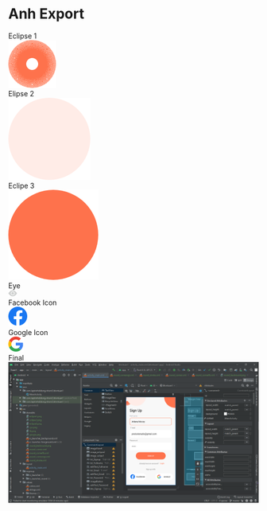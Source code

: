 # Anh Export
Eclipse 1  
![Sign up](https://github.com/anhtranngocy7-gmail-com/LTDDbtvn/blob/nhom3_quoc/HinhAnh/quoc_eclipse1.png)  
Elipse 2  
![Sign up](https://github.com/anhtranngocy7-gmail-com/LTDDbtvn/blob/nhom3_quoc/HinhAnh/quoc_eclipse2.png)  
Eclipe 3  
![Sign up](https://github.com/anhtranngocy7-gmail-com/LTDDbtvn/blob/nhom3_quoc/HinhAnh/quoc_eclipse3.png)  
Eye  
![Sign up](https://github.com/anhtranngocy7-gmail-com/LTDDbtvn/blob/nhom3_quoc/HinhAnh/quoc_eye.png)  
Facebook Icon  
![Sign up](https://github.com/anhtranngocy7-gmail-com/LTDDbtvn/blob/nhom3_quoc/HinhAnh/quoc_fb.png)  
Google Icon  
![Sign up](https://github.com/anhtranngocy7-gmail-com/LTDDbtvn/blob/nhom3_quoc/HinhAnh/quoc_google.png)  
Final  
![Sign up](https://github.com/anhtranngocy7-gmail-com/LTDDbtvn/blob/nhom3_quoc/HinhAnh/quoc_final.png)  


